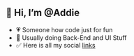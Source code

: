 ## 👋 Hi, I’m @Addie

- 💗 Someone how code just for fun
- 🤖 Usually doing Back-End and UI Stuff
- ✅ Here is all my social [links](https://linktr.ee/AddieDie)

<!---
AddieX/AddieX is a ✨ special ✨ repository because its `README.md` (this file) appears on your GitHub profile.
You can click the Preview link to take a look at your changes.
--->
